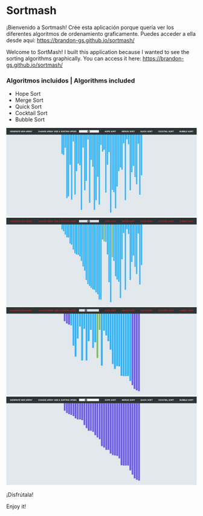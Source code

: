 # Sortmash

¡Bienvenido a Sortmash! Crée esta aplicación porque quería ver los diferentes algoritmos de ordenamiento graficamente. Puedes acceder a ella desde aquí: https://brandon-gs.github.io/sortmash/

Welcome to SortMash! I built this application because I wanted to see the sorting algorithms graphically.  You can access it here: https://brandon-gs.github.io/sortmash/

### Algoritmos incluidos | Algorithms included

* Hope Sort
* Merge Sort
* Quick Sort
* Cocktail Sort
* Bubble Sort

<img src="https://github.com/brandon-gs/sortmash/blob/master/docs/first.JPG" />

<img src="https://github.com/brandon-gs/sortmash/blob/master/docs/second.JPG" />

<img src="https://github.com/brandon-gs/sortmash/blob/master/docs/third.JPG" />

<img src="https://github.com/brandon-gs/sortmash/blob/master/docs/cuarter.JPG" />

¡Disfrútala!

Enjoy it!
